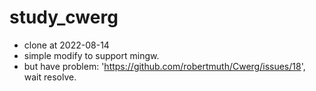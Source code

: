 # study_cwerg
- clone at 2022-08-14
- simple modify to support mingw.
- but have problem: 'https://github.com/robertmuth/Cwerg/issues/18', wait resolve.